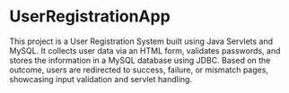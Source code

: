 # UserRegistrationApp
This project is a User Registration System built using Java Servlets and MySQL. It collects user data via an HTML form, validates passwords, and stores the information in a MySQL database using JDBC. Based on the outcome, users are redirected to success, failure, or mismatch pages, showcasing input validation and servlet handling.
